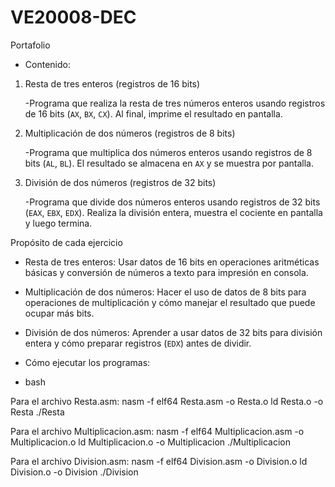 # VE20008-DEC
Portafolio

- Contenido:

1. Resta de tres enteros (registros de 16 bits)

   -Programa que realiza la resta de tres números enteros usando registros de 16 bits (`AX`, `BX`, `CX`). Al final, imprime el resultado en pantalla.

2. Multiplicación de dos números (registros de 8 bits)

   -Programa que multiplica dos números enteros usando registros de 8 bits (`AL`, `BL`). El resultado se almacena en `AX` y se muestra por pantalla.

3. División de dos números (registros de 32 bits)

   -Programa que divide dos números enteros usando registros de 32 bits (`EAX`, `EBX`, `EDX`). Realiza la división entera, muestra el cociente en pantalla y luego termina.


Propósito de cada ejercicio

- Resta de tres enteros: Usar datos de 16 bits en operaciones aritméticas básicas y conversión de números a texto para impresión en consola.

- Multiplicación de dos números: Hacer el uso de datos de 8 bits para operaciones de multiplicación y cómo manejar el resultado que puede ocupar más bits.

- División de dos números: Aprender a usar datos de 32 bits para división entera y cómo preparar registros (`EDX`) antes de dividir.


- Cómo ejecutar los programas:

- bash

Para el archivo Resta.asm:
nasm -f elf64 Resta.asm -o Resta.o
ld Resta.o -o Resta
./Resta

Para el archivo Multiplicacion.asm:
nasm -f elf64 Multiplicacion.asm -o Multiplicacion.o
ld Multiplicacion.o -o Multiplicacion
./Multiplicacion

Para el archivo Division.asm:
nasm -f elf64 Division.asm -o Division.o
ld Division.o -o Division
./Division
